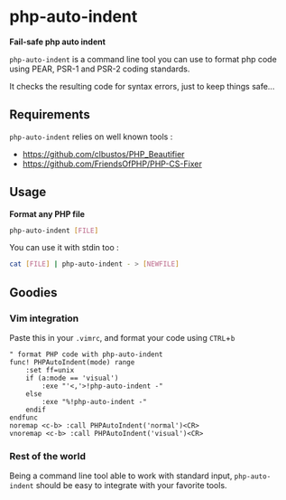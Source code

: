 # php-auto-indent

**Fail-safe php auto indent**

`php-auto-indent` is a command line tool you can use to format php code using PEAR, PSR-1 and PSR-2 coding standards.

It checks the resulting code for syntax errors, just to keep things safe...

## Requirements

`php-auto-indent` relies on well known tools :
- https://github.com/clbustos/PHP_Beautifier
- https://github.com/FriendsOfPHP/PHP-CS-Fixer

## Usage

**Format any PHP file**

```bash
php-auto-indent [FILE]
```

You can use it with stdin too : 
```bash
cat [FILE] | php-auto-indent - > [NEWFILE]
```


## Goodies

### Vim integration

Paste this in your `.vimrc`, and format your code using `CTRL`+`b`

```vim
" format PHP code with php-auto-indent
func! PHPAutoIndent(mode) range
    :set ff=unix
    if (a:mode == 'visual')
        :exe "'<,'>!php-auto-indent -"
    else
        :exe "%!php-auto-indent -"
    endif
endfunc
noremap <c-b> :call PHPAutoIndent('normal')<CR>
vnoremap <c-b> :call PHPAutoIndent('visual')<CR>
```

### Rest of the world

Being a command line tool able to work with standard input, `php-auto-indent` should be easy to integrate with your favorite tools.
